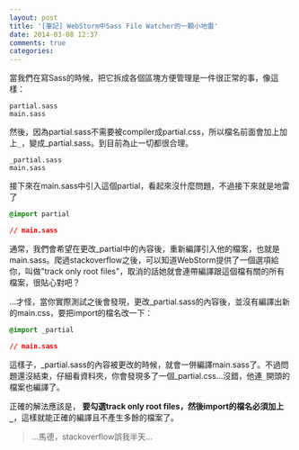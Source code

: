 ```yaml
---
layout: post
title: '[筆記] WebStorm中Sass File Watcher的一顆小地雷'
date: 2014-03-08 12:37
comments: true
categories: 
---
```

當我們在寫Sass的時候，把它拆成各個區塊方便管理是一件很正常的事，像這樣：
```
partial.sass
main.sass
```
然後，因為partial.sass不需要被compiler成partial.css，所以檔名前面會加上加上`_`，變成\_partial.sass。到目前為止一切都很合理。
```
_partial.sass
main.sass
```
接下來在main.sass中引入這個partial，看起來沒什麼問題，不過接下來就是地雷了
```css
@import partial

// main.sass
```
通常，我們會希望在更改\_partial中的內容後，重新編譯引入他的檔案，也就是main.sass。爬過stackoverflow之後，可以知道WebStorm提供了一個選項給你，叫做"track only root files"，取消的話她就會連帶編譯跟這個檔有關的所有檔案，很貼心對吧？

...才怪，當你實際測試之後會發現，更改\_partial.sass的內容後，並沒有編譯出新的main.css，要把import的檔名改一下：
```css
@import _partial

// main.sass
```
這樣子，\_partial.sass的內容被更改的時候，就會一併編譯main.sass了。不過問題還沒結束，仔細看資料夾，你會發現多了一個\_partial.css...沒錯，他連`_`開頭的檔案也編譯了。

正確的解法應該是， **要勾選track only root files，然後import的檔名必須加上`_`**，這樣就能正確的編譯且不產生多餘的檔案了。

> ...馬德，stackoverflow誤我半天...